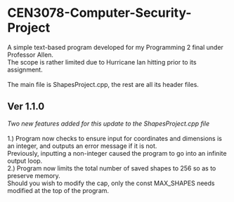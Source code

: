 # CEN3078-Computer-Security-Project
A simple text-based program developed for my Programming 2 final under Professor Allen. \
The scope is rather limited due to Hurricane Ian hitting prior to its assignment.  
\
The main file is ShapesProject.cpp, the rest are all its header files. 

## Ver 1.1.0
*Two new features added for this update to the ShapesProject.cpp file* \
\
1.) Program now checks to ensure input for coordinates and dimensions is an integer, and outputs an error message if it is not. \
Previously, inputting a non-integer caused the program to go into an infinite output loop.
\
2.) Program now limits the total number of saved shapes to 256 so as to preserve memory. \
Should you wish to modify the cap, only the const MAX_SHAPES needs modified at the top of the program.

